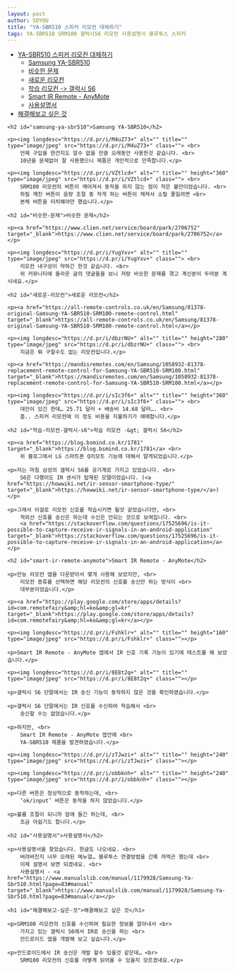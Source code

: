 ```yaml
---
layout: post
author: SOYOU
title: "YA-SBR510 스피커 리모컨 대체하기"
tags: YA-SBR510 SRM100 갤럭시S6 리모컨 사용설명서 블루투스 스피커
---
```

<div id='preview-contents' class='note-content'>
    <div>
        <div class="toc">
            <div class="toc">
                <ul>
                    <li><a href="#ya-sbr510-스피커-리모컨-대체하기">YA-SBR510 스피커 리모컨 대체하기</a>
                        <ul>
                            <li><a href="#samsung-ya-sbr510">Samsung YA-SBR510</a></li>
                            <li><a href="#비슷한-문제">비슷한 문제</a></li>
                            <li><a href="#새로운-리모컨">새로운 리모컨</a></li>
                            <li><a href="#학습-리모컨-갤럭시-s6">학습 리모컨 -&gt; 갤럭시 S6</a></li>
                            <li><a href="#smart-ir-remote-anymote">Smart IR Remote - AnyMote</a></li>
                            <li><a href="#사용설명서">사용설명서</a></li>
                        </ul>
                    </li>
                    <li><a href="#해결해보고-싶은-것">해결해보고 싶은 것</a></li>
                </ul>
            </div>
        </div>
    </div>

    <h2 id="samsung-ya-sbr510">Samsung YA-SBR510</h2>

    <p><img longdesc="https://d.pr/i/M4uZ73+" alt="" title="" type="image/jpeg" src="https://d.pr/i/M4uZ73+" class=""> <br>
        언제 구입을 한건지도 알수 없을 만큼 오래동안 사용한것 같습니다. <br>
        10년을 문제없이 잘 사용했으니 제품은 개인적으로 만족합니다.</p>

    <p><img longdesc="https://d.pr/i/VZtlcd+" alt="" title="" height="360" type="image/jpeg" src="https://d.pr/i/VZtlcd+" class=""> <br>
        SRM100 리모컨의 버튼이 깨어져서 동작을 하지 않는 점이 작은 불만이었습니다. <br>
        하필 깨진 버튼이 음량 조절 중 작게 하는 버튼이 깨져서 소릴 줄일려면 <br>
        본체 버튼을 터치해야만 했습니다.</p>

    <h2 id="비슷한-문제">비슷한 문제</h2>

    <p><a href="https://www.clien.net/service/board/park/2706752" target="_blank">https://www.clien.net/service/board/park/2706752</a></p>

    <p><img longdesc="https://d.pr/i/YugYxv+" alt="" title="" type="image/jpeg" src="https://d.pr/i/YugYxv+" class=""> <br>
        리모컨 내구성이 약하긴 한것 같습니다. <br>
        위 커뮤니티에 올라온 글의 댓글들을 보니 저랑 비슷한 문제를 겪고 계신분이 두어분 계시네요.</p>

    <h2 id="새로운-리모컨">새로운 리모컨</h2>

    <p><a href="https://all-remote-controls.co.uk/en/Samsung/81378-original-Samsung-YA-SBR510-SRM100-remote-control.html" target="_blank">https://all-remote-controls.co.uk/en/Samsung/81378-original-Samsung-YA-SBR510-SRM100-remote-control.html</a></p>

    <p><img longdesc="https://d.pr/i/dbzrNU+" alt="" title="" height="280" type="image/jpeg" src="https://d.pr/i/dbzrNU+" class=""> <br>
        지금은 뭐 구할수도 없는 리모컨입니다.</p>

    <p><a href="https://mandisremotes.com/en/Samsung/1058932-81378-replacement-remote-control-for-Samsung-YA-SBR510-SRM100.html" target="_blank">https://mandisremotes.com/en/Samsung/1058932-81378-replacement-remote-control-for-Samsung-YA-SBR510-SRM100.html</a></p>

    <p><img longdesc="https://d.pr/i/sIc3f6+" alt="" title="" height="360" type="image/jpeg" src="https://d.pr/i/sIc3f6+" class=""> <br>
        대안이 있긴 한데… 25.71 달러 + 배송비 14.68 달러…. <br>
        흠.. 스피커 리모컨에 이 정도 비용을 지불하기가 애매합니다.</p>

    <h2 id="학습-리모컨-갤럭시-s6">학습 리모컨 -&gt; 갤럭시 S6</h2>

    <p><a href="https://blog.bsmind.co.kr/1781" target="_blank">https://blog.bsmind.co.kr/1781</a> <br>
        위 블로그에서 LG 스마트폰 Q리모트 기능에 대해서 알게되었습니다.</p>

    <p>저는 마침 삼성의 갤럭시 S6를 공기계로 가지고 있었습니다. <br>
        S6은 다행이도 IR 센서가 탑제된 모델이었습니다. (<a href="https://howwiki.net/ir-sensor-smartphone-type/" target="_blank">https://howwiki.net/ir-sensor-smartphone-type/</a>)</p>

    <p>그래서 이걸로 리모컨 신호를 학습시키면 될것 같았습니다만, <br>
        적외선 신호를 송신은 하는데 수신은 안되는 것으로 보여집니다. <br>
        <a href="https://stackoverflow.com/questions/17525696/is-it-possible-to-capture-receive-ir-signals-in-an-android-application" target="_blank">https://stackoverflow.com/questions/17525696/is-it-possible-to-capture-receive-ir-signals-in-an-android-application</a>
    </p>

    <h2 id="smart-ir-remote-anymote">Smart IR Remote - AnyMote</h2>

    <p>만능 리모컨 앱을 다운받아서 몇개 사용해 보았지만, <br>
        리모컨 종류를 선택하면 해당 리모컨의 신호를 송신만 하는 방식이 <br>
        대부분이었습니다.</p>

    <p><a href="https://play.google.com/store/apps/details?id=com.remotefairy&amp;hl=ko&amp;gl=kr" target="_blank">https://play.google.com/store/apps/details?id=com.remotefairy&amp;hl=ko&amp;gl=kr</a></p>

    <p><img longdesc="https://d.pr/i/Fshklr+" alt="" title="" height="160" type="image/jpeg" src="https://d.pr/i/Fshklr+" class=""></p>

    <p>Smart IR Remote - AnyMote 앱에서 IR 신호 기록 기능이 있기에 테스트를 해 보았습니다.</p>

    <p><img longdesc="https://d.pr/i/8E8t2q+" alt="" title="" type="image/jpeg" src="https://d.pr/i/8E8t2q+" class=""></p>

    <p>갤럭시 S6 단말에서는 IR 송신 기능이 동작하지 않은 것을 확인하였습니다.</p>

    <p>갤럭시 S6 단말에서는 IR 신호를 수신하여 학습해서 <br>
        송신할 수는 없었습니다.</p>

    <p>하지만, <br>
        Smart IR Remote - AnyMote 앱안에 <br>
        YA-SBR510 제품을 발견하였습니다.</p>

    <p><img longdesc="https://d.pr/i/zTJwzi+" alt="" title="" height="240" type="image/jpeg" src="https://d.pr/i/zTJwzi+" class=""></p>

    <p><img longdesc="https://d.pr/i/obbknh+" alt="" title="" height="240" type="image/jpeg" src="https://d.pr/i/obbknh+" class=""></p>

    <p>다른 버튼은 정상적으로 동작하는데, <br>
        ‘ok/input’ 버튼은 동작을 하지 않았습니다.</p>

    <p>불륨 조절이 되니까 맘에 들긴 하는데, <br>
        조금 아쉽기도 합니다.</p>

    <h2 id="사용설명서">사용설명서</h2>

    <p>사용설명서을 찾았습니다. 한글도 나오네요. <br>
        버려버진지 너무 오래된 메뉴얼… 블루투스 연결방법을 간혹 까먹곤 했는데 <br>
        이제 설명서 보면 되겠네요. <br>
        사용설명서 - <a href="https://www.manualslib.com/manual/1179928/Samsung-Ya-Sbr510.html?page=83#manual" target="_blank">https://www.manualslib.com/manual/1179928/Samsung-Ya-Sbr510.html?page=83#manual</a></p>

    <h1 id="해결해보고-싶은-것">해결해보고 싶은 것</h1>

    <p>SRM100 리모컨의 신호를 수신하여 필요한 정보를 알아내서 <br>
        가지고 있는 갤럭시 S6에서 IR로 송신을 하는 <br>
        안드로이드 앱을 개발해 보고 싶습니다.</p>

    <p>안드로이드에서 IR 송신은 개발 할수 있을것 같은데… <br>
        SRM100 리모컨의 신호를 어떻게 읽어올 수 있을지 모르겠네요.</p>
</div>